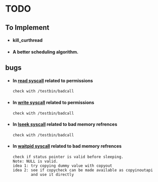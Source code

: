 # TODO

## To Implement

-   #### kill_curthread
-   #### A better scheduling algorithm.

## bugs

-   #### In [read syscall][1] related to permissions
        check with /testbin/badcall

-   #### In [write syscall][2] related to permissions
        check with /testbin/badcall

-   #### In [lseek syscall][3] related to bad memory refrences
        check with /testbin/badcall

-   #### In [waitpid syscall][4] related to bad memory refrences
        check if status pointer is valid before sleeping.
        Note: NULL is valid.
        idea 1: try copying dummy value with copyout
        idea 2: see if copycheck can be made available as copyinoutapi
                and use it directly




[1]:../kern/syscall/read_syscall.c
[2]:../kern/syscall/write_syscall.c
[3]:../kern/syscall/lseek_syscall.c
[4]:../kern/syscall/waitpid_syscall.c

